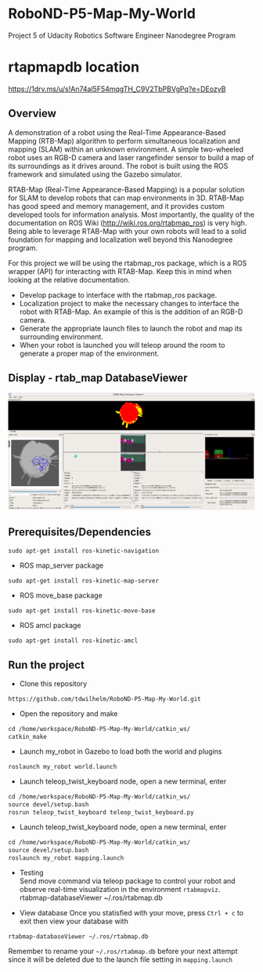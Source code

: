 # RoboND-P5-Map-My-World
Project 5 of Udacity Robotics Software Engineer Nanodegree Program

# rtapmapdb location
https://1drv.ms/u/s!An74al5F54mqgTH_C9V2TbPBVgPq?e=DEozyB

## Overview  
A demonstration of a robot using the Real-Time Appearance-Based Mapping (RTB-Map) algorithm to perform simultaneous localization and mapping (SLAM) within an unknown environment. A simple two-wheeled robot uses an RGB-D camera and laser rangefinder sensor to build a map of its surroundings as it drives around. The robot is built using the ROS framework and simulated using the Gazebo simulator.

RTAB-Map (Real-Time Appearance-Based Mapping) is a popular solution for SLAM to develop robots that can map environments in 3D. RTAB-Map has good speed and memory management, and it provides custom developed tools for information analysis. Most importantly, the quality of the documentation on ROS Wiki (http://wiki.ros.org/rtabmap_ros) is very high. Being able to leverage RTAB-Map with your own robots will lead to a solid foundation for mapping and localization well beyond this Nanodegree program.

For this project we will be using the rtabmap_ros package, which is a ROS wrapper (API) for interacting with RTAB-Map. Keep this in mind when looking at the relative documentation.  
* Develop package to interface with the rtabmap_ros package. 
* Localization project to make the necessary changes to interface the robot with RTAB-Map. An example of this is the addition of an RGB-D camera. 
* Generate the appropriate launch files to launch the robot and map its surrounding environment.
* When your robot is launched you will teleop around the room to generate a proper map of the environment.

## Display - rtab_map DatabaseViewer  
 
![Demo](rtab-map-db-viewer.png) 

## Prerequisites/Dependencies  
```
sudo apt-get install ros-kinetic-navigation
```
* ROS map_server package  
```
sudo apt-get install ros-kinetic-map-server
```
* ROS move_base package  
```
sudo apt-get install ros-kinetic-move-base
```
* ROS amcl package  
```
sudo apt-get install ros-kinetic-amcl
```
## Run the project  
* Clone this repository
```
https://github.com/tdwilhelm/RoboND-P5-Map-My-World.git
```
* Open the repository and make  
```
cd /home/workspace/RoboND-P5-Map-My-World/catkin_ws/
catkin_make
```
* Launch my_robot in Gazebo to load both the world and plugins  
```
roslaunch my_robot world.launch
```  
* Launch teleop_twist_keyboard node, open a new terminal, enter  
```
cd /home/workspace/RoboND-P5-Map-My-World/catkin_ws/
source devel/setup.bash
rosrun teleop_twist_keyboard teleop_twist_keyboard.py
```  
* Launch teleop_twist_keyboard node, open a new terminal, enter  
```
cd /home/workspace/RoboND-P5-Map-My-World/catkin_ws/
source devel/setup.bash
roslaunch my_robot mapping.launch
```  
* Testing  
Send move command via teleop package to control your robot and observe real-time visualization in the environment `rtabmapviz`.  
rtabmap-databaseViewer ~/.ros/rtabmap.db

* View database
Once you statisfied with your move, press `Ctrl + c` to exit then view your database with
```
rtabmap-databaseViewer ~/.ros/rtabmap.db
```
Remember to rename your `~/.ros/rtabmap.db` before your next attempt since it will be deleted due to the launch file setting in `mapping.launch`
